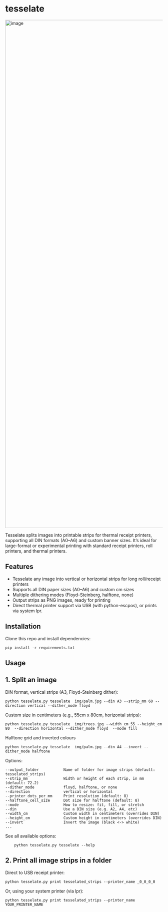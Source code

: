tesselate
=========

<img width="2888" height="1624" alt="image" src="https://github.com/user-attachments/assets/db5c71a0-af54-490b-9a03-dd2f9d34edd8" />

Tesselate splits images into printable strips for thermal receipt printers, supporting all DIN formats (A0–A6) and custom banner sizes.
It’s ideal for large-format or experimental printing with standard receipt printers, roll printers, and thermal printers.

Features
--------

- Tesselate any image into vertical or horizontal strips for long roll/receipt printers
- Supports all DIN paper sizes (A0–A6) and custom cm sizes
- Multiple dithering modes (Floyd-Steinberg, halftone, none)
- Output strips as PNG images, ready for printing
- Direct thermal printer support via USB (with python-escpos), or prints via system lpr.

Installation
------------

Clone this repo and install dependencies:

 ```code
pip install -r requirements.txt
```

Usage
-----

## 1. Split an image

DIN format, vertical strips (A3, Floyd-Steinberg dither):

```code
python tesselate.py tesselate  img/palm.jpg --din A3 --strip_mm 60 --direction vertical --dither_mode floyd
```

Custom size in centimeters (e.g., 55cm x 80cm, horizontal strips):

```code
python tesselate.py tesselate  img/trees.jpg --width_cm 55 --height_cm 80  --direction horizontal --dither_mode floyd  --mode fill
```

Halftone grid and inverted colours

```code
python tesselate.py tesselate  img/palm.jpg --din A4 --invert --dither_mode halftone
```

Options:

    --output_folder           Name of folder for image strips (default: tesselated_strips)
    --strip_mm                Width or height of each strip, in mm (default: 72.2)
    --dither_mode             floyd, halftone, or none
    --direction               vertical or horizontal
    --printer_dots_per_mm     Print resolution (default: 8)
    --halftone_cell_size      Dot size for halftone (default: 8)
    --mode                    How to resize: fit, fill, or stretch
    --din                     Use a DIN size (e.g. A2, A4, etc)
    --width_cm                Custom width in centimeters (overrides DIN)
    --height_cm               Custom height in centimeters (overrides DIN)
    --invert                  Invert the image (black <-> white)
    ...

See all available options:

```code
    python tesselate.py tesselate --help
```

## 2. Print all image strips in a folder

Direct to USB receipt printer:

```code
python tesselate.py print tesselated_strips --printer_name _0_0_0_0
```

Or, using your system printer (via lpr):

```code
python tesselate.py print tesselated_strips --printer_name YOUR_PRINTER_NAME
```
